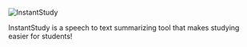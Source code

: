 ![InstantStudy](https://ibb.co/qxv2Xjh)

InstantStudy is a speech to text summarizing tool that makes studying easier for students!
